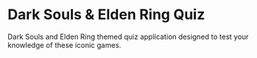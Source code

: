 # Dark Souls & Elden Ring Quiz
 Dark Souls and Elden Ring themed quiz application designed to test your knowledge of these iconic games.
